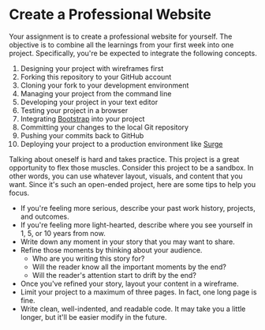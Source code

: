 # Create a Professional Website

Your assignment is to create a professional website for yourself. The objective is to combine all the learnings from your first week into one project. Specifically, you're be expected to integrate the following concepts.

1. Designing your project with wireframes first
1. Forking this repository to your GitHub account
1. Cloning your fork to your development environment
1. Managing your project from the command line
1. Developing your project in your text editor
1. Testing your project in a browser
1. Integrating [Bootstrap][Bootstrap] into your project
1. Committing your changes to the local Git repository
1. Pushing your commits back to GitHub
1. Deploying your project to a production environment like [Surge][Surge]

Talking about oneself is hard and takes practice. This project is a great opportunity to flex those muscles. Consider this project to be a sandbox. In other words, you can use whatever layout, visuals, and content that you want. Since it's such an open-ended project, here are some tips to help you focus.

- If you're feeling more serious, describe your past work history, projects, and outcomes.
- If you're feeling more light-hearted, describe where you see yourself in 1, 5, or 10 years from now.
- Write down any moment in your story that you may want to share.
- Refine those moments by thinking about your audience.
  - Who are you writing this story for?
  - Will the reader know all the important moments by the end?
  - Will the reader's attention start to drift by the end?
- Once you've refined your story, layout your content in a wireframe.
- Limit your project to a maximum of three pages. In fact, one long page is fine.
- Write clean, well-indented, and readable code. It may take you a little longer, but it'll be easier modify in the future.

[Bootstrap]: http://getbootstrap.com/getting-started/
[Surge]: http://surge.sh/help/getting-started-with-surge
